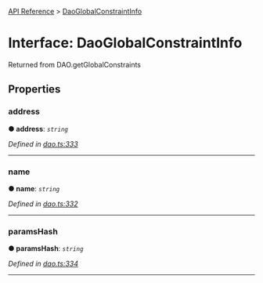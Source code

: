 [API Reference](../README.md) > [DaoGlobalConstraintInfo](../interfaces/DaoGlobalConstraintInfo.md)



# Interface: DaoGlobalConstraintInfo


Returned from DAO.getGlobalConstraints


## Properties
<a id="address"></a>

###  address

**●  address**:  *`string`* 

*Defined in [dao.ts:333](https://github.com/daostack/arc.js/blob/616f6e7/lib/dao.ts#L333)*





___

<a id="name"></a>

###  name

**●  name**:  *`string`* 

*Defined in [dao.ts:332](https://github.com/daostack/arc.js/blob/616f6e7/lib/dao.ts#L332)*





___

<a id="paramsHash"></a>

###  paramsHash

**●  paramsHash**:  *`string`* 

*Defined in [dao.ts:334](https://github.com/daostack/arc.js/blob/616f6e7/lib/dao.ts#L334)*





___



